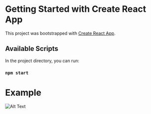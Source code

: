 # Getting Started with Create React App

This project was bootstrapped with [Create React App](https://github.com/facebook/create-react-app).

## Available Scripts

In the project directory, you can run:

### `npm start`

# Example
![Alt Text](https://media.giphy.com/media/vFKqnCdLPNOKc/giphy.gif)
